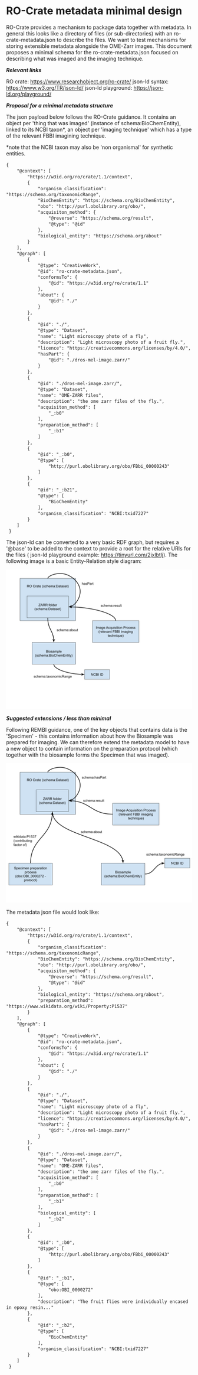 RO-Crate metadata minimal design
=====


RO-Crate provides a mechanism to package data together with metadata. In general this looks like a directory of files (or sub-directories) with an ro-crate-metadata.json to describe the files. We want to test mechanisms for storing extensible metadata alongside the OME-Zarr images. This document proposes a minimal schema for the ro-crate-metadata.json focused on describing what was imaged and the imaging technique.

***Relevant links***

RO crate: https://www.researchobject.org/ro-crate/
json-ld syntax: https://www.w3.org/TR/json-ld/
json-ld playground: https://json-ld.org/playground/

***Proposal for a minimal metadata structure***

The json payload below follows the RO-Crate guidance. It contains an object per 'thing that was imaged' (instance of schema:BioChemEntity), linked to its NCBI taxon*, an object per 'imaging technique' which has a type of the relevant FBBI imagining technique.

*note that the NCBI taxon may also be 'non organismal' for synthetic entities.

```
{
    "@context": [
        "https://w3id.org/ro/crate/1.1/context",
        {
            "organism_classification": "https://schema.org/taxonomicRange",
            "BioChemEntity": "https://schema.org/BioChemEntity",
            "obo": "http://purl.obolibrary.org/obo/",
            "acquisiton_method": {
                "@reverse": "https://schema.org/result",
                "@type": "@id"
            },
            "biological_entity": "https://schema.org/about"
        }
    ],
    "@graph": [
        {
            "@type": "CreativeWork",
            "@id": "ro-crate-metadata.json",
            "conformsTo": {
                "@id": "https://w3id.org/ro/crate/1.1"
            },
            "about": {
                "@id": "./"
            }
        },
        {
            "@id": "./",
            "@type": "Dataset",
            "name": "Light microscopy photo of a fly",
            "description": "Light microscopy photo of a fruit fly.",
            "licence": "https://creativecommons.org/licenses/by/4.0/",
            "hasPart": {
                "@id": "./dros-mel-image.zarr/"
            }
        },
        {
            "@id": "./dros-mel-image.zarr/",
            "@type": "Dataset",
            "name": "OME-ZARR files",
            "description": "the ome zarr files of the fly.",
            "acquisiton_method": [
                "_:b0"
            ],
            "preparation_method": [
                "_:b1"
            ]
        },
        {
            "@id": "_:b0",
            "@type": [
                "http://purl.obolibrary.org/obo/FBbi_00000243"
            ]
        },
        {
            "@id": "_:b21",
            "@type": [
                "BioChemEntity"
            ],
            "organism_classification": "NCBI:txid7227"
        }
    ]
 }
```

The json-ld can be converted to a very basic RDF graph, but requires a '@base' to be added to the context to provide a root for the relative URIs for the files ( json-ld playground example: https://tinyurl.com/2jxlbtlj). The following image is a basic Entity-Relation style diagram:

<img src="./images/graph-minimal.svg">



***Suggested extensions / less than minimal***

Following REMBI guidance, one of the key objects that contains data is the 'Specimen' - this contains information about how the Biosample was prepared for imaging. We can therefore extend the metadata model to have a new object to contain information on the preparation protocol (which together with the biosample forms the Specimen that was imaged).


<img src="./images/graph-min-specimen-biosample.svg">


The metadata json file would look like:

```
{
    "@context": [
        "https://w3id.org/ro/crate/1.1/context",
        {
            "organism_classification": "https://schema.org/taxonomicRange",
            "BioChemEntity": "https://schema.org/BioChemEntity",
            "obo": "http://purl.obolibrary.org/obo/",
            "acquisiton_method": {
                "@reverse": "https://schema.org/result",
                "@type": "@id"
            },
            "biological_entity": "https://schema.org/about",
            "preparation_method": "https://www.wikidata.org/wiki/Property:P1537"
        }
    ],
    "@graph": [
        {
            "@type": "CreativeWork",
            "@id": "ro-crate-metadata.json",
            "conformsTo": {
                "@id": "https://w3id.org/ro/crate/1.1"
            },
            "about": {
                "@id": "./"
            }
        },
        {
            "@id": "./",
            "@type": "Dataset",
            "name": "Light microscopy photo of a fly",
            "description": "Light microscopy photo of a fruit fly.",
            "licence": "https://creativecommons.org/licenses/by/4.0/",
            "hasPart": {
                "@id": "./dros-mel-image.zarr/"
            }
        },
        {
            "@id": "./dros-mel-image.zarr/",
            "@type": "Dataset",
            "name": "OME-ZARR files",
            "description": "the ome zarr files of the fly.",
            "acquisition_method": [
                "_:b0"
            ],
            "preparation_method": [
                "_:b1"
            ],
            "biological_entity": [
                "_:b2"
            ]
        },
        {
            "@id": "_:b0",
            "@type": [
                "http://purl.obolibrary.org/obo/FBbi_00000243"
            ]
        },
        {
            "@id": "_:b1",
            "@type": [
                "obo:OBI_0000272"
            ],
            "description": "The fruit flies were individually encased in epoxy resin..."
        },
        {
            "@id": "_:b2",
            "@type": [
                "BioChemEntity"
            ],
            "organism_classification": "NCBI:txid7227"
        }
    ]
 }

```


